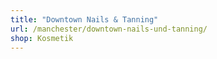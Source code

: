 ```yaml
---
title: "Downtown Nails & Tanning"
url: /manchester/downtown-nails-und-tanning/
shop: Kosmetik
---
```

